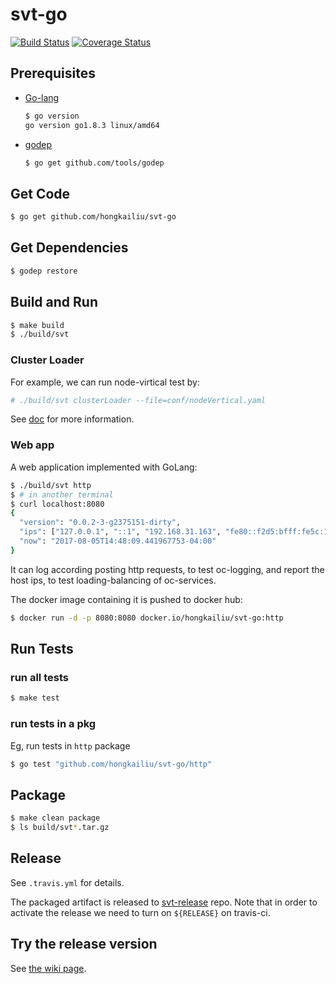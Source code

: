 # svt-go

[![Build Status](https://travis-ci.org/hongkailiu/svt-go.svg?branch=master)](https://travis-ci.org/hongkailiu/svt-go)
[![Coverage Status](https://coveralls.io/repos/github/hongkailiu/svt-go/badge.svg?branch=master)](https://coveralls.io/github/hongkailiu/svt-go?branch=master)

## Prerequisites

* [Go-lang](https://golang.org/)

    ```sh
    $ go version
    go version go1.8.3 linux/amd64
    ```

* [godep](https://github.com/tools/godep)

    ```sh
    $ go get github.com/tools/godep
    ```

## Get Code

```sh
$ go get github.com/hongkailiu/svt-go
```

## Get Dependencies

```sh
$ godep restore
```

## Build and Run

```sh
$ make build
$ ./build/svt
```

### Cluster Loader
For example, we can run node-virtical test by:

```sh
# ./build/svt clusterLoader --file=conf/nodeVertical.yaml
```

See [doc](doc/cluster_loader.md) for more information.


### Web app
A web application implemented with GoLang:

```sh
$ ./build/svt http
$ # in another terminal
$ curl localhost:8080
{
  "version": "0.0.2-3-g2375151-dirty",
  "ips": ["127.0.0.1", "::1", "192.168.31.163", "fe80::f2d5:bfff:fe5c:1b01", "192.168.122.1", "10.10.120.59"],
  "now": "2017-08-05T14:48:09.441967753-04:00"
}
```


It can log according posting http requests, to test oc-logging, and
report the host ips, to test loading-balancing of oc-services.

The docker image containing it is pushed to docker hub:

```sh
$ docker run -d -p 8080:8080 docker.io/hongkailiu/svt-go:http
```

## Run Tests

### run all tests

```sh
$ make test
```

### run tests in a pkg
Eg, run tests in <code>http</code> package

```sh
$ go test "github.com/hongkailiu/svt-go/http"
```

## Package

```sh
$ make clean package
$ ls build/svt*.tar.gz
```

## Release

See <code>.travis.yml</code> for details.

The packaged artifact is released to
[svt-release](https://github.com/cduser/svt-release) repo.
Note that in order to activate the release we need to turn on
<code>${RELEASE}</code> on travis-ci.

## Try the release version
See [the wiki page](https://github.com/hongkailiu/svt-go/wiki).
